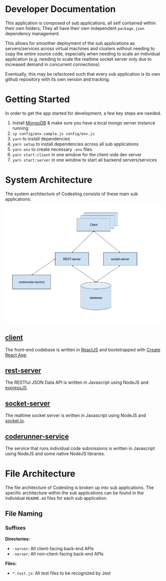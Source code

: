 # Developer Documentation

This application is composed of sub applications, all self contained within their own folders; They all have their own independent `package.json` dependency management.

This allows for smoother deployment of the sub applications as servers/services across virtual machines and clusters without needing to copy the entire source code, especially when needing to scale an individual application (e.g. needing to scale the realtime socket server only due to increased demand in concurrent connections)

Eventually, this may be refactored such that every sub application is its own github repository with its own version and tracking.

# Getting Started

In order to get the app started for development, a few key steps are needed.

1. Install [MongoDB](https://www.mongodb.com/) & make sure you have a local mongo server instance running.
1. `cp config/env.sample.js config/env.js`
1. `yarn` to install dependencies
1. `yarn setup` to install dependencies across all sub applications
1. `yarn env` to create necessary `.env` files
1. `yarn start:client` in one window for the client-side dev server
1. `yarn start:server` in one window to start all backend servers/services

# System Architecture

The system architecture of Codesling consists of these main sub applications:

![codesling architecture v1](assets/codesling_architecture_v1.png)

## [client](client/)

The front-end codebase is written in [ReactJS](https://reactjs.org/) and bootstrapped with [Create React App](https://github.com/facebookincubator/create-react-app#getting-started)

## [rest-server](rest-server/)

The RESTful JSON Data API is written in Javascript using NodeJS and [expressJS](https://expressjs.com/).

## [socket-server](socket-server/)

The realtime socket server is written in Javascript using NodeJS and [socket.io](https://socket.io/).

## [coderunner-service](coderunner-service/)

The service that runs individual code submissions is written in Javascript using NodeJS and some native NodeJS libraries.

# File Architecture

The file architecture of Codesling is broken up into sub applications. The specific architecture within the sub applications can be found in the individual `README.md` files for each sub application.

## File Naming

### Suffixes

**Directories:**

- `-server`: All client-facing back-end APIs
- `-server`: All non-client-facing back-end APIs

**Files:**

- `*.test.js`: All test files to be recognized by Jest

